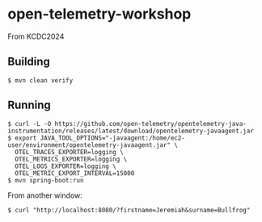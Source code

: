 # open-telemetry-workshop

From KCDC2024


## Building

```console
$ mvn clean verify
```

## Running

```console
$ curl -L -O https://github.com/open-telemetry/opentelemetry-java-instrumentation/releases/latest/download/opentelemetry-javaagent.jar
$ export JAVA_TOOL_OPTIONS="-javaagent:/home/ec2-user/environment/opentelemetry-javaagent.jar" \
  OTEL_TRACES_EXPORTER=logging \
  OTEL_METRICS_EXPORTER=logging \
  OTEL_LOGS_EXPORTER=logging \
  OTEL_METRIC_EXPORT_INTERVAL=15000
$ mvn spring-boot:run
```

From another window:

```console
$ curl "http://localhost:8080/?firstname=Jeremiah&surname=Bullfrog"
```

